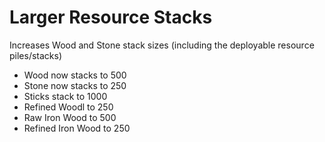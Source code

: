 # Larger Resource Stacks

Increases Wood and Stone stack sizes (including the deployable resource piles/stacks)

- Wood now stacks to 500
- Stone now stacks to 250
- Sticks stack to 1000
- Refined Woodl to 250
- Raw Iron Wood to 500
- Refined Iron Wood to 250
